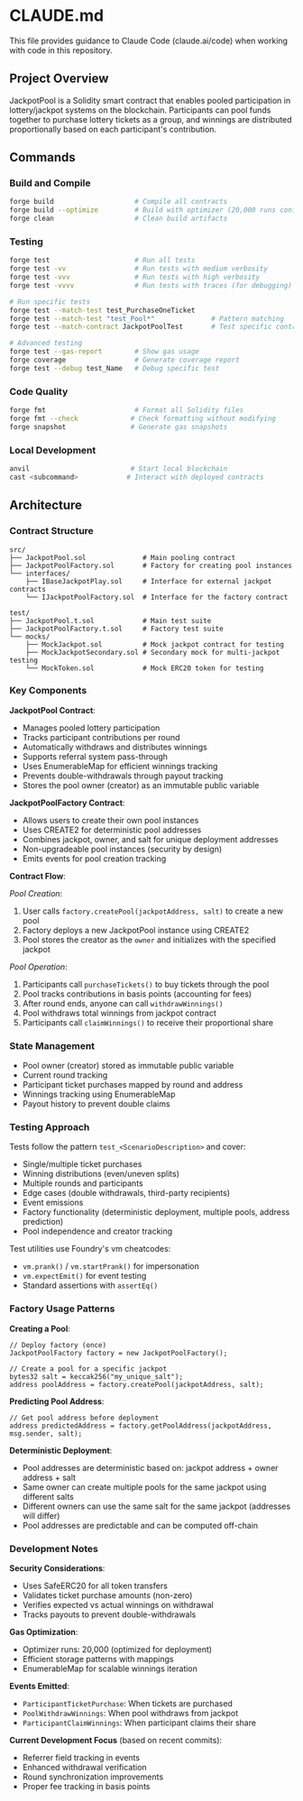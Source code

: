 # CLAUDE.md

This file provides guidance to Claude Code (claude.ai/code) when working with code in this repository.

## Project Overview

JackpotPool is a Solidity smart contract that enables pooled participation in lottery/jackpot systems on the blockchain. Participants can pool funds together to purchase lottery tickets as a group, and winnings are distributed proportionally based on each participant's contribution.

## Commands

### Build and Compile
```bash
forge build                    # Compile all contracts
forge build --optimize         # Build with optimizer (20,000 runs configured)
forge clean                    # Clean build artifacts
```

### Testing
```bash
forge test                     # Run all tests
forge test -vv                 # Run tests with medium verbosity
forge test -vvv                # Run tests with high verbosity
forge test -vvvv               # Run tests with traces (for debugging)

# Run specific tests
forge test --match-test test_PurchaseOneTicket
forge test --match-test "test_Pool*"              # Pattern matching
forge test --match-contract JackpotPoolTest       # Test specific contract

# Advanced testing
forge test --gas-report        # Show gas usage
forge coverage                 # Generate coverage report
forge test --debug test_Name   # Debug specific test
```

### Code Quality
```bash
forge fmt                      # Format all Solidity files
forge fmt --check             # Check formatting without modifying
forge snapshot                # Generate gas snapshots
```

### Local Development
```bash
anvil                         # Start local blockchain
cast <subcommand>            # Interact with deployed contracts
```

## Architecture

### Contract Structure
```
src/
├── JackpotPool.sol              # Main pooling contract
├── JackpotPoolFactory.sol       # Factory for creating pool instances
└── interfaces/
    ├── IBaseJackpotPlay.sol     # Interface for external jackpot contracts
    └── IJackpotPoolFactory.sol  # Interface for the factory contract

test/
├── JackpotPool.t.sol            # Main test suite
├── JackpotPoolFactory.t.sol     # Factory test suite
└── mocks/
    ├── MockJackpot.sol          # Mock jackpot contract for testing
    ├── MockJackpotSecondary.sol # Secondary mock for multi-jackpot testing
    └── MockToken.sol            # Mock ERC20 token for testing
```

### Key Components

**JackpotPool Contract**:
- Manages pooled lottery participation
- Tracks participant contributions per round
- Automatically withdraws and distributes winnings
- Supports referral system pass-through
- Uses EnumerableMap for efficient winnings tracking
- Prevents double-withdrawals through payout tracking
- Stores the pool owner (creator) as an immutable public variable

**JackpotPoolFactory Contract**:
- Allows users to create their own pool instances
- Uses CREATE2 for deterministic pool addresses
- Combines jackpot, owner, and salt for unique deployment addresses
- Non-upgradeable pool instances (security by design)
- Emits events for pool creation tracking

**Contract Flow**:

*Pool Creation*:
1. User calls `factory.createPool(jackpotAddress, salt)` to create a new pool
2. Factory deploys a new JackpotPool instance using CREATE2
3. Pool stores the creator as the `owner` and initializes with the specified jackpot

*Pool Operation*:
1. Participants call `purchaseTickets()` to buy tickets through the pool
2. Pool tracks contributions in basis points (accounting for fees)
3. After round ends, anyone can call `withdrawWinnings()` 
4. Pool withdraws total winnings from jackpot contract
5. Participants call `claimWinnings()` to receive their proportional share

### State Management
- Pool owner (creator) stored as immutable public variable
- Current round tracking
- Participant ticket purchases mapped by round and address
- Winnings tracking using EnumerableMap
- Payout history to prevent double claims

### Testing Approach

Tests follow the pattern `test_<ScenarioDescription>` and cover:
- Single/multiple ticket purchases
- Winning distributions (even/uneven splits)
- Multiple rounds and participants
- Edge cases (double withdrawals, third-party recipients)
- Event emissions
- Factory functionality (deterministic deployment, multiple pools, address prediction)
- Pool independence and creator tracking

Test utilities use Foundry's vm cheatcodes:
- `vm.prank()` / `vm.startPrank()` for impersonation
- `vm.expectEmit()` for event testing
- Standard assertions with `assertEq()`

### Factory Usage Patterns

**Creating a Pool**:
```solidity
// Deploy factory (once)
JackpotPoolFactory factory = new JackpotPoolFactory();

// Create a pool for a specific jackpot
bytes32 salt = keccak256("my_unique_salt");
address poolAddress = factory.createPool(jackpotAddress, salt);
```

**Predicting Pool Address**:
```solidity
// Get pool address before deployment
address predictedAddress = factory.getPoolAddress(jackpotAddress, msg.sender, salt);
```

**Deterministic Deployment**:
- Pool addresses are deterministic based on: jackpot address + owner address + salt
- Same owner can create multiple pools for the same jackpot using different salts
- Different owners can use the same salt for the same jackpot (addresses will differ)
- Pool addresses are predictable and can be computed off-chain

### Development Notes

**Security Considerations**:
- Uses SafeERC20 for all token transfers
- Validates ticket purchase amounts (non-zero)
- Verifies expected vs actual winnings on withdrawal
- Tracks payouts to prevent double-withdrawals

**Gas Optimization**:
- Optimizer runs: 20,000 (optimized for deployment)
- Efficient storage patterns with mappings
- EnumerableMap for scalable winnings iteration

**Events Emitted**:
- `ParticipantTicketPurchase`: When tickets are purchased
- `PoolWithdrawWinnings`: When pool withdraws from jackpot
- `ParticipantClaimWinnings`: When participant claims their share

**Current Development Focus** (based on recent commits):
- Referrer field tracking in events
- Enhanced withdrawal verification
- Round synchronization improvements
- Proper fee tracking in basis points